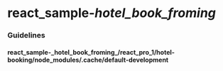 # react_sample-_hotel_book_froming_

<h3>Guidelines</h3>
<h4>react_sample-_hotel_book_froming_/react_pro_1/hotel-booking/node_modules/.cache/default-development</h4>
